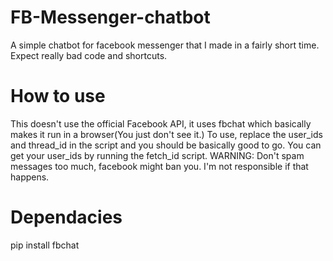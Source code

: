 # FB-Messenger-chatbot
A simple chatbot for facebook messenger that I made in a fairly short time. Expect really bad code and shortcuts. 

# How to use
This doesn't use the official Facebook API, it uses fbchat which basically makes it run in a browser(You just don't see it.)
To use, replace the user_ids and thread_id in the script and you should be basically good to go. You can get your user_ids by running the fetch_id script.
WARNING: Don't spam messages too much, facebook might ban you. I'm not responsible if that happens.
# Dependacies
pip install fbchat
